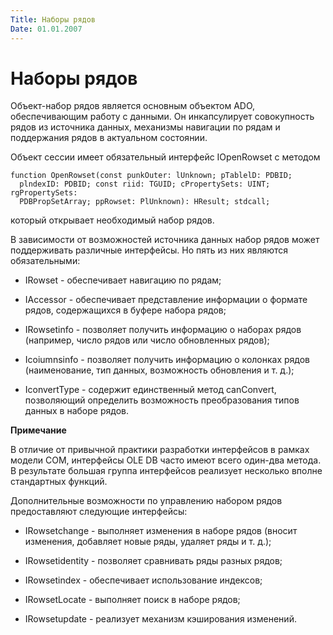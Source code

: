 ```yaml
---
Title: Наборы рядов
Date: 01.01.2007
---
```



Наборы рядов
============

Объект-набор рядов является основным объектом ADO, обеспечивающим работу
с данными. Он инкапсулирует совокупность рядов из источника данных,
механизмы навигации по рядам и поддержания рядов в актуальном состоянии.

Объект сессии имеет обязательный интерфейс IOpenRowset с методом

    function OpenRowset(const punkOuter: lUnknown; pTablelD: PDBID;
      plndexID: PDBID; const riid: TGUID; cPropertySets: UINT; rgPropertySets:
      PDBPropSetArray; ppRowset: PlUnknown): HResult; stdcall;

который открывает необходимый набор рядов.

В зависимости от возможностей источника данных набор рядов может
поддерживать различные интерфейсы. Но пять из них являются
обязательными:

- IRowset - обеспечивает навигацию по рядам;

- IAccessor - обеспечивает представление информации о формате рядов,
содержащихся в буфере набора рядов;

- IRowsetinfo - позволяет получить информацию о наборах рядов (например,
число рядов или число обновленных рядов);

- Icoiumnsinfo - позволяет получить информацию о колонках рядов
(наименование, тип данных, возможность обновления и т. д.);

- IconvertType - содержит единственный метод canConvert, позволяющий
определить возможность преобразования типов данных в наборе рядов.

**Примечание**

В отличие от привычной практики разработки интерфейсов в рамках модели
СОМ, интерфейсы OLE DB часто имеют всего один-два метода. В результате
большая группа интерфейсов реализует несколько вполне стандартных
функций.

Дополнительные возможности по управлению набором рядов предоставляют
следующие интерфейсы:

- IRowsetchange - выполняет изменения в наборе рядов (вносит изменения,
добавляет новые ряды, удаляет ряды и т. д.);

- IRowsetidentity - позволяет сравнивать ряды разных рядов;

- IRowsetindex - обеспечивает использование индексов;

- IRowsetLocate - выполняет поиск в наборе рядов;

- IRowsetupdate - реализует механизм кэширования изменений.
